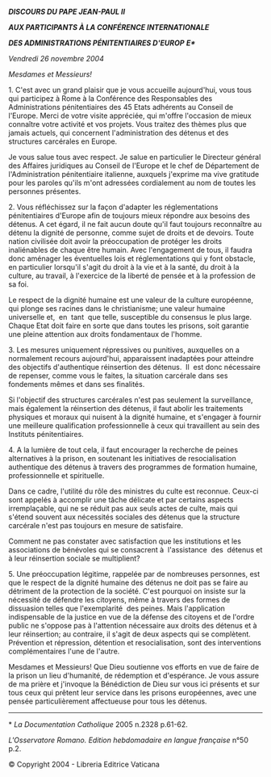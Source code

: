 ***DISCOURS DU PAPE JEAN-PAUL II***

***AUX PARTICIPANTS À LA CONFÉRENCE INTERNATIONALE***

***DES ADMINISTRATIONS PÉNITENTIAIRES D'EUROP*** ***E\****

*Vendredi 26 novembre 2004*

*Mesdames et Messieurs!*

1\. C'est avec un grand plaisir que je vous accueille aujourd'hui, vous tous qui participez à Rome à la Conférence des Responsables des Administrations pénitentiaires des 45 Etats adhérents au Conseil de l'Europe. Merci de votre visite appréciée, qui m'offre l'occasion de mieux connaître votre activité et vos projets. Vous traitez des thèmes plus que jamais actuels, qui concernent l'administration des détenus et des structures carcérales en Europe.

Je vous salue tous avec respect. Je salue en particulier le Directeur général des Affaires juridiques au Conseil de l'Europe et le chef de Département de l'Administration pénitentiaire italienne, auxquels j'exprime ma vive gratitude pour les paroles qu'ils m'ont adressées cordialement au nom de toutes les personnes présentes.

2\. Vous réfléchissez sur la façon d'adapter les réglementations pénitentiaires d'Europe afin de toujours mieux répondre aux besoins des détenus. A cet égard, il ne fait aucun doute qu'il faut toujours reconnaître au détenu la dignité de personne, comme sujet de droits et de devoirs. Toute nation civilisée doit avoir la préoccupation de protéger les droits inaliénables de chaque être humain. Avec l'engagement de tous, il faudra donc aménager les éventuelles lois et réglementations qui y font obstacle, en particulier lorsqu'il s'agit du droit à la vie et à la santé, du droit à la culture, au travail, à l'exercice de la liberté de pensée et à la profession de sa foi.

Le respect de la dignité humaine est une valeur de la culture européenne, qui plonge ses racines dans le christianisme; une valeur humaine universelle et,  en  tant  que telle, susceptible du consensus le plus large. Chaque Etat doit faire en sorte que dans toutes les prisons, soit garantie une pleine attention aux droits fondamentaux de l'homme.

3\. Les mesures uniquement répressives ou punitives, auxquelles on a normalement recours aujourd'hui, apparaissent inadaptées pour atteindre des objectifs d'authentique réinsertion des détenus.  Il  est donc nécessaire de repenser, comme vous le faites, la situation carcérale dans ses fondements mêmes et dans ses finalités.

Si l'objectif des structures carcérales n'est pas seulement la surveillance, mais également la réinsertion des détenus, il faut abolir les traitements physiques et moraux qui nuisent à la dignité humaine, et s'engager à fournir une meilleure qualification professionnelle à ceux qui travaillent au sein des Instituts pénitentiaires.

4\. A la lumière de tout cela, il faut encourager la recherche de peines alternatives à la prison, en soutenant les initiatives de resocialisation authentique des détenus à travers des programmes de formation humaine, professionnelle et spirituelle.

Dans ce cadre, l'utilité du rôle des ministres du culte est reconnue. Ceux-ci sont appelés à accomplir une tâche délicate et par certains aspects irremplaçable, qui ne se réduit pas aux seuls actes de culte, mais qui s'étend souvent aux nécessités sociales des détenus que la structure carcérale n'est pas toujours en mesure de satisfaire.

Comment ne pas constater avec satisfaction que les institutions et les associations de bénévoles qui se consacrent à  l'assistance  des  détenus et à leur réinsertion sociale se multiplient?

5\. Une préoccupation légitime, rappelée par de nombreuses personnes, est que le respect de la dignité humaine des détenus ne doit pas se faire au détriment de la protection de la société. C'est pourquoi on insiste sur la nécessité de défendre les citoyens, même à travers des formes de dissuasion telles que l'exemplarité  des peines. Mais l'application indispensable de la justice en vue de la défense des citoyens et de l'ordre public ne s'oppose pas à l'attention nécessaire aux droits des détenus et à leur réinsertion; au contraire, il s'agit de deux aspects qui se complètent. Prévention et répression, détention et resocialisation, sont des interventions complémentaires l'une de l'autre.

Mesdames et Messieurs! Que Dieu soutienne vos efforts en vue de faire de la prison un lieu d'humanité, de rédemption et d'espérance. Je vous assure de ma prière et j'invoque la Bénédiction de Dieu sur vous ici présents et sur tous ceux qui prêtent leur service dans les prisons européennes, avec une pensée particulièrement affectueuse pour tous les détenus.

* * *

\* *La Documentation Catholique* 2005 n.2328 p.61-62.

*L'Osservatore Romano. Edition hebdomadaire en langue française* n°50 p.2.

© Copyright 2004 - Libreria Editrice Vaticana